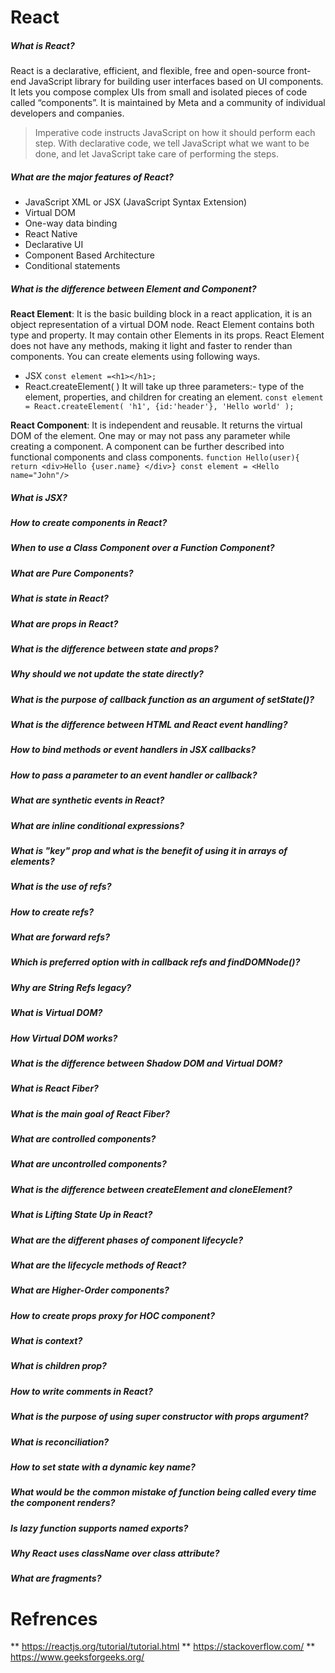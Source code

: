 # React
##### What is React?
React is a declarative, efficient, and flexible, free and open-source front-end JavaScript library for building user interfaces based on UI components. It lets you compose complex UIs from small and isolated pieces of code called “components”. It is maintained by Meta and a community of individual developers and companies.<br />
> Imperative code instructs JavaScript on how it should perform each step. With declarative code, we tell JavaScript what we want to be done, and let JavaScript take care of performing the steps.

##### What are the major features of React?
- JavaScript XML or JSX (JavaScript Syntax Extension)
- Virtual DOM
- One-way data binding
- React Native
- Declarative UI
- Component Based Architecture
- Conditional statements

##### What is the difference between Element and Component?
**React Element**: It is the basic building block in a react application, it is an object representation of a virtual DOM node. React Element contains both type and property. It may contain other Elements in its props. React Element does not have any methods, making it light and faster to render than components.
You can create elements using following ways.
- JSX  `const element =<h1></h1>;`
- React.createElement( ) It will take up three parameters:- type of the element, properties, and children for creating an element.
`const element = React.createElement(
                  'h1',
                  {id:'header'},
                  'Hello world' );`

**React Component**: It is independent and reusable. It returns the virtual DOM of the element. One may or may not pass any parameter while creating a component. A component can be further described into functional components and class components.
`function Hello(user){
   return <div>Hello {user.name} </div>}
   const element = <Hello name="John"/>`
##### What is JSX?

##### How to create components in React?

##### When to use a Class Component over a Function Component?

##### What are Pure Components?

##### What is state in React?

##### What are props in React?

##### What is the difference between state and props?

##### Why should we not update the state directly?

##### What is the purpose of callback function as an argument of setState()?

##### What is the difference between HTML and React event handling?

##### How to bind methods or event handlers in JSX callbacks?

##### How to pass a parameter to an event handler or callback?

##### What are synthetic events in React?

##### What are inline conditional expressions?

##### What is "key" prop and what is the benefit of using it in arrays of elements?

##### What is the use of refs?

##### How to create refs?

##### What are forward refs?

##### Which is preferred option with in callback refs and findDOMNode()?

##### Why are String Refs legacy?

##### What is Virtual DOM?

##### How Virtual DOM works?

##### What is the difference between Shadow DOM and Virtual DOM?

##### What is React Fiber?

##### What is the main goal of React Fiber?

##### What are controlled components?

##### What are uncontrolled components?

##### What is the difference between createElement and cloneElement?

##### What is Lifting State Up in React?

##### What are the different phases of component lifecycle?

##### What are the lifecycle methods of React?

##### What are Higher-Order components?

##### How to create props proxy for HOC component?

##### What is context?

##### What is children prop?

##### How to write comments in React?

##### What is the purpose of using super constructor with props argument?

##### What is reconciliation?

##### How to set state with a dynamic key name?

##### What would be the common mistake of function being called every time the component renders?

##### Is lazy function supports named exports?

##### Why React uses className over class attribute?

##### What are fragments?

# Refrences
** https://reactjs.org/tutorial/tutorial.html
** https://stackoverflow.com/
** https://www.geeksforgeeks.org/

